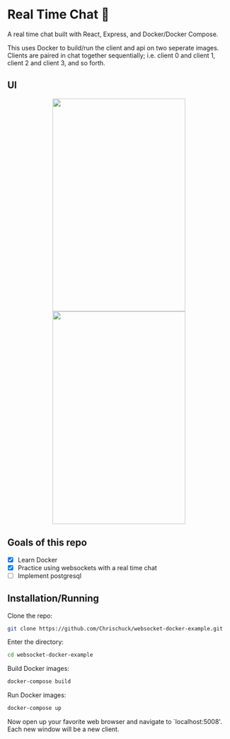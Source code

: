# Real Time Chat 🍪

A real time chat built with React, Express, and Docker/Docker Compose.

This uses Docker to build/run the client and api on two seperate images. Clients are paired in chat together sequentially; i.e. client 0 and client 1, client 2 and client 3, and so forth. 

## UI
<p align="center">
  <img  src='https://github.com/Chrischuck/websocket-docker-example/blob/master/images/1.png' height='480' width='300'>
  <img src='https://github.com/Chrischuck/websocket-docker-example/blob/master/images/2.png' height='480' width='300'>
</p>

## Goals of this repo
- [x] Learn Docker
- [x] Practice using websockets with a real time chat
- [ ] Implement postgresql

## Installation/Running
Clone the repo:  
```bash
git clone https://github.com/Chrischuck/websocket-docker-example.git
```
Enter the directory:  
```bash
cd websocket-docker-example
```

Build Docker images:  
```bash
docker-compose build
```

Run Docker images:  
```bash
docker-compose up
```
Now open up your favorite web browser and navigate to `localhost:5008'. Each new window will be a new client.